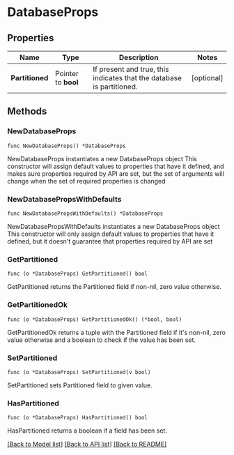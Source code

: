 # DatabaseProps

## Properties

Name | Type | Description | Notes
------------ | ------------- | ------------- | -------------
**Partitioned** | Pointer to **bool** | If present and true, this indicates that the database is partitioned. | [optional] 

## Methods

### NewDatabaseProps

`func NewDatabaseProps() *DatabaseProps`

NewDatabaseProps instantiates a new DatabaseProps object
This constructor will assign default values to properties that have it defined,
and makes sure properties required by API are set, but the set of arguments
will change when the set of required properties is changed

### NewDatabasePropsWithDefaults

`func NewDatabasePropsWithDefaults() *DatabaseProps`

NewDatabasePropsWithDefaults instantiates a new DatabaseProps object
This constructor will only assign default values to properties that have it defined,
but it doesn't guarantee that properties required by API are set

### GetPartitioned

`func (o *DatabaseProps) GetPartitioned() bool`

GetPartitioned returns the Partitioned field if non-nil, zero value otherwise.

### GetPartitionedOk

`func (o *DatabaseProps) GetPartitionedOk() (*bool, bool)`

GetPartitionedOk returns a tuple with the Partitioned field if it's non-nil, zero value otherwise
and a boolean to check if the value has been set.

### SetPartitioned

`func (o *DatabaseProps) SetPartitioned(v bool)`

SetPartitioned sets Partitioned field to given value.

### HasPartitioned

`func (o *DatabaseProps) HasPartitioned() bool`

HasPartitioned returns a boolean if a field has been set.


[[Back to Model list]](../README.md#documentation-for-models) [[Back to API list]](../README.md#documentation-for-api-endpoints) [[Back to README]](../README.md)


